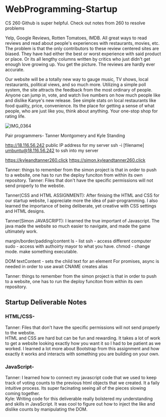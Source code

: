 # WebProgramming-Startup
CS 260 
Github is super helpful. 
Check out notes from 260 to resolve problems

Yelp, Google Reviews, Rotten Tomatoes, IMDB. All great ways to read reviews and read about people's experiences with restaurants, movies, etc. The problem is that the only contributors to these review centered sites are biased. They have had either the best or worst experience with said product or place. Or its all lengthy columns written by critics who just didn't get enough love growing up. You get the picture. The reviews are hardly ever accurate.

Our website will be a totally new way to gauge music, TV shows, local restaurants, political views, and so much more. Utilizing a simple poll system, the site attracts the feedback from the most ordinary of people. Anyone can jump in, vote, and watch live numbers on how much people like and dislike Kanye's new release. See simple stats on local restaurants like food quality, price, convenience. Its the place for getting a sense of what people, who are just like you, think about anything. Your one-stop shop for rating life.


![IMG_0364](https://user-images.githubusercontent.com/99853592/215228985-48227197-7321-4fe0-974e-05986643e104.jpg)




Pair programmers- Tanner Montgomery and Kyle Standing




http://18.116.56.242  public IP address for my server
ssh -i [filename] umbuntu@18.116.56.242 to ssh into my server

https://kyleandtanner260.click
https://simon.kyleandtanner260.click

Tanner: things to remember from the simon project is that in order to push to a website, one has to run the deploy funciton from within its own repository. 
Tanner: Files that don't have the specific permissions will not send properly to the webstie. 


Tanner(CSS and HTML ASSIGNMENT): After finising the HTML and CSS for our startup website, I appreciate more the idea of pair-programming. I also learned the importance of being deliberate, yet creative with CSS settings and HTML designs. 


Tanner(Simon JAVASCRIPT): I learned the true important of Javascript. The java made the website so much easier to navigate, and made the game ultimately work. 


margin/border/padding/content
ls - list
ssh - access different computer
sudo - access with authoirty mayor to what you have. 
chmod - change mode. make something executable. 

DOM textContent - sets the child text for an element
For promises, async is needed in order to use await
CNAME creates alias

Tanner: things to remember from the simon project is that in order to push to a website, one has to run the deploy funciton from within its own repository.   
## Startup Deliverable Notes 
### HTML/CSS-
Tanner: Files that don't have the specific permissions will not send properly to the webstie.     
HTML and CSS are hard but can be fun and rewarding. It takes a lot of work to get a website looking exactly how you want it so I had to be patient as we worked. I learned a lot more about Bootstrap from this assignment and how exactly it works and interacts with something you are building on your own.

### JavaScript-  
Tanner: I learned how to connect my javascript code that we used to keep track of voting counts to the previous html objects that we created. It a faily intuitive process. Its super facinating seeing all of the pieces slowing coming together.  
Kyle: Writing code for this deliverable really bolstered my understanding and skills in JavaScript. It was cool to figure out how to inject the like and dislike counts by manipulating the DOM.
